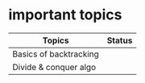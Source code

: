 # important topics

| Topics                 | Status |
| ---------------------- | ------ |
| Basics of backtracking |
| Divide & conquer algo  |
